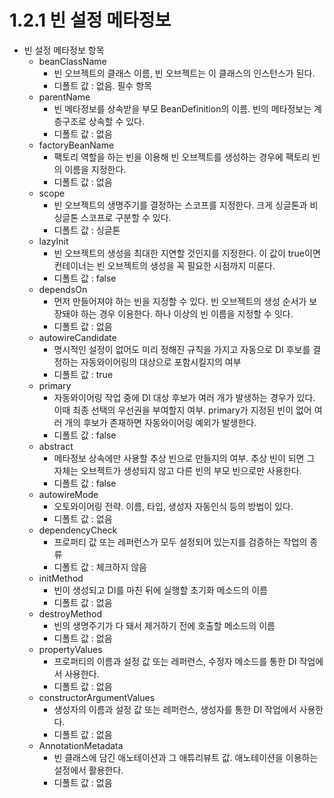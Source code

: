 # 1.2.1 빈 설정 메타정보
- 빈 설정 메타정보 항목
  + beanClassName
    * 빈 오브젝트의 클래스 이름, 빈 오브젝트는 이 클래스의 인스턴스가 된다.
    * 디폴트 값 : 없음. 필수 항목
  + parentName
    * 빈 메타정보를 상속받을 부모 BeanDefinition의 이름. 빈의 메타정보는 계층구조로 상속할 수 있다.
    * 디폴트 값 : 없음
  + factoryBeanName
    * 팩토리 역할을 하는 빈을 이용해 빈 오브젝트를 생성하는 경우에 팩토리 빈의 이름을 지정한다.
    * 디폴트 값 : 없음
  + scope
    * 빈 오브젝트의 생명주기를 결정하는 스코프를 지정한다. 크게 싱글톤과 비싱글톤 스코프로 구분할 수 있다.
    * 디폴트 값 : 싱글톤
  + lazyInit
    * 빈 오브젝트의 생성을 최대한 지연할 것인지를 지정한다. 이 값이 true이면 컨테이너는 빈 오브젝트의 생성을 꼭 필요한 시점까지 미룬다.
    * 디폴트 값 : false
  + dependsOn
    * 먼저 만들어져야 하는 빈을 지정할 수 있다. 빈 오브젝트의 생성 순서가 보장돼야 하는 경우 이용한다. 하나 이상의 빈 이름을 지정할 수 잇다.
    * 디폴트 값 : 없음
  + autowireCandidate
    * 명시적인 설정이 없어도 미리 정해진 규칙을 가지고 자동으로 DI 후보를 결정하는 자동와이어링의 대상으로 포함시킬지의 여부
    * 디폴트 값 : true
  + primary
    * 자동와이어링 작업 중에 DI 대상 후보가 여러 개가 발생하는 경우가 있다. 이때 최종 선택의 우선권을 부여할지 여부. primary가 지정된 빈이 없어 여러 개의 후보가 존재하면 자동와이어링 예외가 발생한다.
    * 디폴트 값 : false
  + abstract
    * 메타정보 상속에만 사용할 추상 빈으로 만들지의 여부. 추상 빈이 되면 그 자체는 오브젝트가 생성되지 않고 다른 빈의 부모 빈으로만 사용한다.
    * 디폴트 값 : false
  + autowireMode
    * 오토와이어링 전략. 이름, 타입, 생성자 자동인식 등의 방법이 있다.
    * 디폴트 값 : 없음
  + dependencyCheck
    * 프로퍼티 값 또는 레퍼런스가 모두 설정되어 있는지를 검증하는 작업의 종류
    * 디폴트 값 : 체크하지 않음
  + initMethod
    * 빈이 생성되고 DI를 마친 뒤에 실행할 초기화 메소드의 이름
    * 디폴트 값 : 없음
  + destroyMethod
    * 빈의 생명주기가 다 돼서 제거하기 전에 호출할 메소드의 이름
    * 디폴트 값 : 없음
  + propertyValues
    * 프로퍼티의 이름과 설정 값 또는 레퍼런스, 수정자 메소드를 통한 DI 작업에서 사용한다.
    * 디폴트 값 : 없음
  + constructorArgumentValues
    * 생성자의 이름과 설정 값 또는 레퍼런스, 생성자를 통한 DI 작업에서 사용한다.
    * 디폴트 값 : 없음
  + AnnotationMetadata
    * 빈 클래스에 담긴 애노테이션과 그 애튜리뷰트 값. 애노테이션을 이용하는 설정에서 활용한다.
    * 디폴트 값 : 없음
